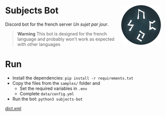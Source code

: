 <h1>Subjects Bot<img src=".readme/logo.png" align="right"></h1>

Discord bot for the french server *Un sujet par jour*.

> **Warning**
> This bot is designed for the french language and probably won't work as expected with other languages

# Run

- Install the dependencies: `pip install -r requirements.txt`
- Copy the files from the `samples/` folder and
    - Set the required variables in `.env`
    - Complete `data/config.yml`
- Run the bot: `python3 subjects-bot`

[dict.xml](http://infolingu.univ-mlv.fr/DonneesLinguistiques/Dictionnaires/telechargement.html)
